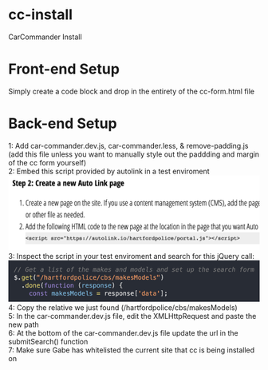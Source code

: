 # cc-install
CarCommander Install

# Front-end Setup
Simply create a code block and drop in the entirety of the cc-form.html file

# Back-end Setup
1: Add car-commander.dev.js, car-commander.less, & remove-padding.js (add this file unless you want to manually style out the paddding and margin of the cc form yourself)  
2: Embed this script provided by autolink in a test enviroment  
![autolink script](https://github.com/omnicommander-org/cc-install/blob/main/autolink-script-portal.png)  
3: Inspect the script in your test enviroment and search for this jQuery call:  
![autolink script inspect](https://github.com/omnicommander-org/cc-install/blob/main/autolink-script-inspect.png)  
4: Copy the relative we just found (/hartfordpolice/cbs/makesModels)  
5: In the car-commander.dev.js file, edit the XMLHttpRequest and paste the new path  
6: At the bottom of the car-commander.dev.js file update the url in the submitSearch() function  
7: Make sure Gabe has whitelisted the current site that cc is being installed on  
